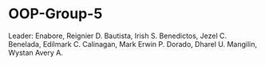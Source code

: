 # OOP-Group-5
Leader: Enabore, Reignier D.
Bautista, Irish S.
Benedictos, Jezel C.
Benelada, Edilmark C.
Calinagan, Mark Erwin P.
Dorado, Dharel U.
Mangilin, Wystan Avery A.
